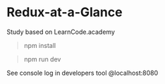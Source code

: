 Redux-at-a-Glance
=================

Study based on LearnCode.academy

> npm install

> npm run dev

See console log in developers tool @localhost:8080
